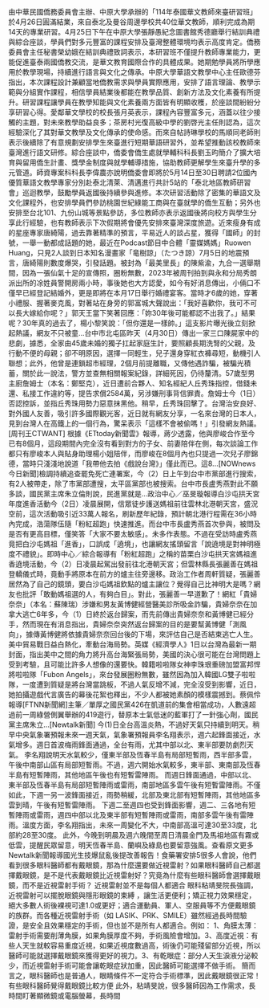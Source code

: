由中華民國僑務委員會主辦、中原大學承辦的「114年泰國華文教師來臺研習班」於4月26日圓滿結業，來自泰北及曼谷周邊學校共40位華文教師，順利完成為期14天的專業研習。4月25日下午在中原大學張靜愚紀念圖書館秀德廳舉行結訓典禮與綜合座談，學員們對多元豐富的課程安排及臺灣整體環境均表示高度肯定。僑務委員會主任秘書榮幼娥在結訓典禮致詞表示，本研習班不僅提升教師專業能力，更能促進臺泰兩國僑教交流，是華文教育國際合作的具體成果。她期勉學員將所學應用於教學現場，持續進行語言與文化之傳承。中原大學華語文教學中心主任歐德芬指出，本次課程設計兼顧當地僑教需求與學員實際應用，安排了語言理論、教學示範與分組實作課程，相信學員結業後都能在教學品質、創新方法及文化素養有所提升。研習課程讓學員在教學知能與文化素養兩方面皆有明顯收穫，於座談間紛紛分享研習心得。愛鄰華文學校的校長張月英表示，課程內容豐富多元，涵蓋以往少接觸的主題，對未來教學助益良多；茶房村光復高級中學的劉啓光主任則認為，這次經驗深化了其對華文教學及文化傳承的使命感。而來自帖詩琳學校的馬順同老師則表示後續除了有意規劃安排學生來臺進行短期華語研習外，並希望推動該校教師來臺灣進行語文研修。綜合座談中，僑委會僑生處就學輔科科長劉玉昀簡介了擴大培育與留用僑生計畫、獎學金制度與就學輔導措施，協助教師更解學生來臺升學的多元管道。師資專案科科長李偉農亦說明僑委會即將於5月14日至30日聘請2位國內優質華語文教學專家分別赴泰北清萊、清邁進行共計5站的「泰北地區教師研習會」巡迴教學，鼓勵學員返國後持續參與進修。本次研習活動除了密集的華語文及文化課程外，也安排學員們參訪桃園世紀綠能工商與在臺就學的僑生互動；另外也安排至台北101、九份山城等景點參訪，多位教師亦表示返國後將向校方與學生分享此行經驗，也有教師表示下次假期將會優先安排來臺灣深度旅遊。近來瘦身有成的星座專家唐綺陽，過去靠著精準的預言，平易近人的談占星，獲得「國師」的封號，一舉一動都成話題的她，最近在Podcast節目中合體「靈媒媽媽」Ruowen Huang，只見2人談到日本知名漫畫家「竜樹諒」（たつき諒）7月5日的地震預言，唐綺陽則數度爆哭，引發話題。被封為「最美里長」的陳紫渝，九合一選舉期間，因為一張仙氣十足的宣傳照，圈粉無數，2023年被周刊拍到與永和分局秀朗派出所的凃姓員警開房兩小時，事後她也大方認愛，如今有好消息傳出，小倆口不僅早已經登記結婚外，更是即將在本月17日舉行婚禮宴客。當時才6歲的她，穿著小禮服、握著麥克風，對著站在身旁的郭富城大聲說出：「我好喜歡你，我可不可以長大嫁給你呢？」郭天王當下笑著回應：「妳30年後可能都認不出我了。」結果呢？30年真的過去了，楊小黎笑說：「但你還是一樣帥。」這支影片曝光後立刻掀起熱議，網友不只被童...台中市北屯區昨天（4月30日）傳出一家三口陳屍家中的悲劇，據悉，全家由45歲未婚的獨子扛起家庭生計，要照顧長期洗腎的父親，及行動不便的母親；卻不明原因，選擇一同輕生，兒子還身穿紅衣褲尋短，動機引人聯想；此外，他曾是連鎖超市經理，2個月前提離職，又傳他遇詐騙，被騙光積蓄，關於此一說法，警方並查無相關報案紀錄，詳細死因，仍待釐清。57歲型男主廚詹姆士（本名：鄭堅克），近日遭前合夥人、知名經紀人丘秀珠指控，借錢未還、私接工作違約等，提告求償2584萬，另涉嫌刑事背信罪責。詹姆士今（1日）否認控訴，並指丘秀珠用勢力惡意抹黑他。稍早，丘秀珠回擊了。台灣治安良好、對外國人友善，吸引許多國際觀光客，近日就有網友分享，一名來台灣的日本人，見到台灣人在高鐵上的一個行為，驚呆表示「這樣不會被偷嗎！」引發網友熱議。[周刊王CTWANT] 根據《ETtoday新聞雲》報導，蔣少透露，他與廖峻合作至今已有8個月，這段期間內完全沒有看到對方的子女、前妻陪伴在側，每次談論工作都只有廖峻本人與貼身助理楊小姐陪伴，而廖峻在8個月內也只提過一次兒子廖錦德，當時只淺淺地說道「我帶他去拍《戲說台灣》」僅此而已。這8...[NOWnews今日新聞]檢調持續追查罷免死亡連署案，今（2）日上午到台中市黨部進行搜索，有2人被帶走，除了市黨部遭搜，太平區黨部也被搜索。台中市長盧秀燕對此不願多談，國民黨主席朱立倫則說，民進黨就是...政治中心／巫旻璇報導白沙屯拱天宮年度進香活動今（2日）凌晨展開，信眾徒步護送媽祖前往雲林北港朝天宮，盛況空前，這次活動吸引近33萬人報名，刷新歷年紀錄，預計朝北港行程需在36小時內完成，浩蕩隊伍隨「粉紅超跑」快速推進。而台中市長盧秀燕首次參與，被問及是否有更高目標，僅笑答「大家不要太敏感」。未多作表態。不過在受訪時盧秀燕竟把白沙屯媽祖「進香」，口誤成「遶境」，也讓網友搖頭留言「說遶境是對神明極度不禮貌」。即時中心／綜合報導有「粉紅超跑」之稱的苗栗白沙屯拱天宮媽祖進香遶境活動，今（2）日凌晨起駕出發前往北港朝天宮；但雲林縣長張麗善在媽祖登轎儀式時，竟動手將原本在前方的爐主往旁邊移。政治工作者周軒質疑，張麗善居然為了自己的鏡頭，要白沙屯媽祖欽點的爐主讓位？覺得自己比神明大是嗎？網友也批評「敢動媽祖選的人，有夠白目」。對此，張麗善一早道歉了！網紅「貴婦奈奈」（本名：蘇陳瑞）涉嫌和男友黃博健經營醫美診所吸金詐騙，貴婦奈奈在加拿大逃亡6年多，今（1）日終於返台歸案，而先前傳出貴婦奈奈和黃博健已經分手，然而現在有消息指出，貴婦奈奈突然返台歸案的目的是要幫黃博健「測風向」，據傳黃博健將依據貴婦奈奈回台後的下場，來評估自己是否結束逃亡人生。美中貿易戰日益白熱化，牽動台海局勢。英媒《經濟學人》1日以台灣為最新一期封面，指出美中之間的角力將升高台海緊張局勢，美國的決心很可能在台灣問題上受到考驗，且可能比許多人想像的還要快。韓籍啦啦隊女神李珠珢重磅加盟富邦悍將啦啦隊「Fubon Angels」，來台發展圈粉無數，雖然因為加入韓國LG雙子啦啦隊，一度遭到質疑是將台灣當跳板，不過人氣反增不減，完全沒受到影響，近日，她拍攝遊戲代言廣告的幕後花絮也釋出，不少人都被她素顏的模樣震撼到。蔡佩伶報導[FTNN新聞網]主筆／單厚之國民黨426在凱道前的集會相當成功，人數遠超過前一周綠營側翼舉辦的419遊行，替原本士氣低迷的藍軍打了一針強心劑，國民黨主席朱立...[Newtalk新聞] 今(1)日全台高溫炎熱，不過好天氣只持續到明天。稍早中央氣象署預報未來一週天氣，氣象署預報員李名翔表示，週六起鋒面接近，水氣增多。週日首波梅雨鋒面通過，全台有雨，尤其中部以北、東半部要防劇烈天氣。 李名翔說明天水氣較少，僅東半部及恆春半島有局部短暫雨，西半部多雲，午後中南部山區有局部短暫雨。不過，週六開始水氣較多，東半部、東南部及恆春半島有短暫陣雨，其他地區午後也有短暫雷陣雨。 而週日鋒面通過，中部以北、東半部及恆春半島有局部短暫陣雨或雷雨，南部地區多雲午後有短暫雷陣雨。不僅如此，下週一另一波鋒面接近，雨勢稍緩，北部及東北部有短暫陣雨，其他地區多雲到晴，午後有短暫雷陣雨。 下週二至週四也受到鋒面影響，週二、三各地有短暫陣雨或雷雨，週四中部以北及東半部有短暫陣雨或雷雨，南部多雲午後有雷陣雨。溫度方面，李名翔指出，未來一周變化不大，中南部高溫可達30至33度，北部約28至30度。 此外，今晚到明晨及週六晚間至周日清晨金門及馬祖地區有霧或低雲，提醒民眾留意，明天恆春半島、蘭嶼及綠島也要留意強風。查看原文更多Newtalk新聞報導國光生技爆鼠亂後提改善報告！食藥署安排5很多人會說，他們看到很多眼科醫師都有戴眼鏡，那為什麼還要做近視雷射？如果眼科醫師自己都選擇戴眼鏡，是不是代表戴眼鏡比近視雷射好？究竟為什麼有些眼科醫師會選擇戴眼鏡，而不是近視雷射手術？ 近視雷射並不是每個人都適合 眼科粘靖旻院長強調，近視雷射可以擺脫眼鏡與隱形眼鏡的束縛 ，讓生活更便利；矯正視力效果穩定，絕大多數人術後裸視可達1.0或更好；適合運動員、軍人、空服員等不方便戴眼鏡的族群。而各種近視雷射手術（如 LASIK、PRK、SMILE）雖然經過長時間驗證，是安全且效果穩定的手術，但也並不是所有人都適合。例如： 1、角膜太薄：雷射手術需要削薄角膜，如果角膜厚度不夠，手術風險會增加。3、高度近視：有些人天生就較容易重度近視，如果近視度數過高，術後仍可能殘留部分近視，所以醫師可能就選擇戴眼鏡來獲得更好的視力。3、有乾眼症：部分人天生淚液分泌較少，而近視雷射手術可能會讓乾眼症狀加重，因此醫師可能選擇不做手術。 簡而言之，眼科醫師也是普通人，眼睛條件不一定符合手術標準，因此戴眼鏡很正常！ 有些眼科醫師覺得戴眼鏡比較方便 此外，粘靖旻說，很多醫師因為工作需求，長時間盯著顯微鏡或電腦螢幕，長時間